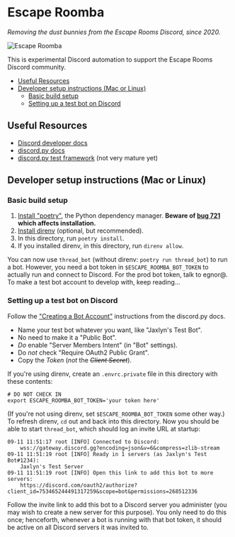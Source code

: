 # Escape Roomba <!-- omit in toc -->

*Removing the dust bunnies from the Escape Rooms Discord, since 2020.*

<!-- Workflow name is defined in python-app.yml -->
<!-- Workflow status badges documentation: -->
<!-- https://docs.github.com/en/free-pro-team@latest/actions/managing-workflow-runs/adding-a-workflow-status-badge  -->
![Escape Roomba](https://github.com/EscapeRoomsCommunity/escape_roomba/workflows/Escape%20Roomba/badge.svg?branch=main)

This is experimental Discord automation to support the Escape Rooms Discord
community.

- [Useful Resources](#useful-resources)
- [Developer setup instructions (Mac or Linux)](#developer-setup-instructions-mac-or-linux)
  - [Basic build setup](#basic-build-setup)
  - [Setting up a test bot on Discord](#setting-up-a-test-bot-on-discord)

## Useful Resources

* [Discord developer docs](https://discord.com/developers/docs/intro)
* [discord.py docs](https://discordpy.readthedocs.io/en/latest/index.html)
* [discord.py test framework](https://github.com/CraftSpider/dpytest)
(not very mature yet)

## Developer setup instructions (Mac or Linux)

### Basic build setup
1. [Install "poetry"](https://python-poetry.org/docs/#installation), the
Python dependency manager. **Beware of
[bug 721](https://github.com/python-poetry/poetry/issues/721) which affects
installation.**
2. [Install direnv](https://direnv.net/docs/installation.html) (optional, but
recommended).
3. In this directory, run `poetry install`.
4. If you installed direnv, in this directory, run `direnv allow`.

You can now use `thread_bot` (without direnv: `poetry run thread_bot`) to run
a bot.  However, you need a bot token in `$ESCAPE_ROOMBA_BOT_TOKEN` to
actually run and connect to Discord. For the prod bot token, talk to egnor@.
To make a test bot account to develop with, keep reading...

### Setting up a test bot on Discord

Follow the
["Creating a Bot Account"](https://discordpy.readthedocs.io/en/latest/discord.html#discord-intro)
instructions from the discord.py docs.
* Name your test bot whatever you want, like "Jaxlyn's Test Bot".
* No need to make it a "Public Bot".
* _Do_ enable "Server Members Intent" (in "Bot" settings).
* Do _not_ check "Require OAuth2 Public Grant".
* Copy the *Token* (_not_ the ~~*Client Secret*~~).

If you're using direnv, create an `.envrc.private` file in this directory with
these contents:
```
# DO NOT CHECK IN
export ESCAPE_ROOMBA_BOT_TOKEN='your token here'
```
(If you're not using direnv, set `$ESCAPE_ROOMBA_BOT_TOKEN` some other way.)
To refresh direnv, `cd` out and back into this directory. Now you should be
able to start `thread_bot`, which should log an invite URL at startup:

```
09-11 11:51:17 root [INFO] Connected to Discord:
    wss://gateway.discord.gg?encoding=json&v=6&compress=zlib-stream
09-11 11:51:19 root [INFO] Ready in 1 servers (as Jaxlyn's Test Bot#1234):
    Jaxlyn's Test Server
09-11 11:51:19 root [INFO] Open this link to add this bot to more servers:
    https://discord.com/oauth2/authorize?client_id=753465244491317259&scope=bot&permissions=268512336
```

Follow the invite link to add this bot to a Discord server you administer
(you may wish to create a new server for this purpose). You only need to
do this once; henceforth, whenever a bot is running with that bot token,
it should be active on all Discord servers it was invited to.
